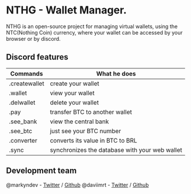 # NTHG - Wallet Manager.

NTHG is an open-source project for managing virtual wallets, using the NTC(Nothing Coin) currency, where your wallet can be accessed by your browser or by discord.

## Discord features 
Commands   | What he does
--------- | ------
.createwallet | create your wallet
.wallet | view your wallet
.delwallet | delete your wallet
.pay | transfer BTC to another wallet
.see_bank | view the central bank
.see_btc | just see your BTC number
.converter | converts its value in BTC to BRL 
.sync | synchronizes the database with your web wallet

## Development team

@markyndev - [Twitter](https://twitter.com/markyndev) / [Github](https://github.com/markyndev)
@daviimrt - [Twitter](https://twitter.com/eudavidi) / [Github](https://github.com/daviimrt)
